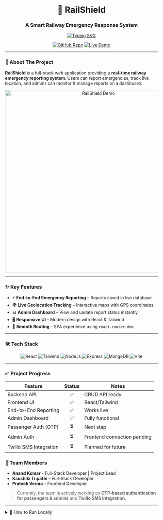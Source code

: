 <!-- ===================== HEADER BANNER ===================== -->
<div align="center">
  <h1>🚨 RailShield</h1>
  <h3>A Smart Railway Emergency Response System</h3>

  <!-- Typing SVG tagline -->
  <a href="https://git.io/typing-svg">
    <img src="https://readme-typing-svg.demolab.com?font=Fira+Code&weight=700&size=28&pause=1000&color=FF5733&center=true&vCenter=true&width=700&lines=Report+Emergencies+Instantly;Track+Live+Geolocation;Manage+Reports+Effortlessly;Travel+With+Peace+of+Mind" alt="Typing SVG" />
  </a>

  <p>
    <a href="https://github.com/kaushiki-tripathi/RailShield-Project"><img src="https://img.shields.io/badge/GitHub-RailShield-181717?style=for-the-badge&logo=github&logoColor=white" alt="GitHub Repo"></a>
    <a href="https://your-live-demo-link.com"><img src="https://img.shields.io/badge/Live-Demo-4CAF50?style=for-the-badge&logo=appveyor&logoColor=white" alt="Live Demo"></a>
  </p>
</div>

---

### 🚄 About The Project
**RailShield** is a full-stack web application providing a **real-time railway emergency reporting system**. Users can report emergencies, track live location, and admins can monitor & manage reports on a dashboard.  

<p align="center">
  <img src="demo.gif" alt="RailShield Demo" width="600" />
</p>

---

### ✨ Key Features
- ⚡ **End-to-End Emergency Reporting** – Reports saved in live database  
- 🌍 **Live Geolocation Tracking** – Interactive maps with GPS coordinates  
- 📊 **Admin Dashboard** – View and update report status instantly  
- 🖥️ **Responsive UI** – Modern design with React & Tailwind  
- 🔄 **Smooth Routing** – SPA experience using `react-router-dom`  

---

### 🛠️ Tech Stack

<p align="center">
  <img src="https://img.shields.io/badge/React-20232A?style=for-the-badge&logo=react&logoColor=61DAFB" alt="React"/>
  <img src="https://img.shields.io/badge/TailwindCSS-38B2AC?style=for-the-badge&logo=tailwind-css&logoColor=white" alt="Tailwind"/>
  <img src="https://img.shields.io/badge/Node.js-339933?style=for-the-badge&logo=node.js&logoColor=white" alt="Node.js"/>
  <img src="https://img.shields.io/badge/Express.js-000000?style=for-the-badge&logo=express&logoColor=white" alt="Express"/>
  <img src="https://img.shields.io/badge/MongoDB-47A248?style=for-the-badge&logo=mongodb&logoColor=white" alt="MongoDB"/>
  <img src="https://img.shields.io/badge/Vite-646CFF?style=for-the-badge&logo=vite&logoColor=white" alt="Vite"/>
</p>

---

### ✅ Project Progress

| Feature                          | Status | Notes |
| -------------------------------- | :----: | ----- |
| Backend API                       | ✅     | CRUD API ready |
| Frontend UI                       | ✅     | React/Tailwind |
| End-to-End Reporting              | ✅     | Works live |
| Admin Dashboard                   | ✅     | Fully functional |
| Passenger Auth (OTP)              | ⏳     | Next step |
| Admin Auth                        | ⏳     | Frontend connection pending |
| Twilio SMS Integration            | ⏳     | Planned for future |

### 👥 Team Members

- **Anand Kumar** - Full-Stack Developer | Project Lead 
- **Kaushiki Tripathi** – Full-Stack Developer 
- **Prateek Verma** – Frontend Developer  

> Currently, the team is actively working on **OTP-based authentication for passengers & admins** and **Twilio SMS integration**.

---
<details>
  <summary>🚀 How to Run Locally</summary>
  <br>

### Prerequisites
- Node.js v18+ & npm
- MongoDB (local or Atlas)

### Backend
```bash
cd backend
npm install
# add .env: MONGO_URI, JWT_SECRET, PORT=5000
npm run dev
